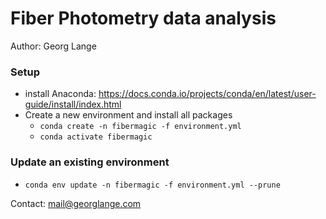 # Fiber Photometry data analysis
Author: Georg Lange

### Setup
- install Anaconda: https://docs.conda.io/projects/conda/en/latest/user-guide/install/index.html
- Create a new environment and install all packages 
  - `conda create -n fibermagic -f environment.yml`
  - `conda activate fibermagic`

### Update an existing environment
- `conda env update -n fibermagic -f environment.yml --prune`

Contact: mail@georglange.com